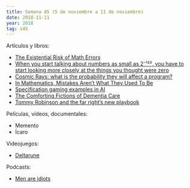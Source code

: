 ```yaml
---
title: Semana 45 (5 de noviembre a 11 de noviembre)
date: 2018-11-11
year: 2018
tag: s45
---
```


Artículos y libros:

- [The Existential Risk of Math Errors](https://www.gwern.net/The-Existential-Risk-of-Mathematical-Error)
- [When you start talking about numbers as small as 2⁻¹²², you have to start looking more closely at the things you thought were zero](https://blogs.msdn.microsoft.com/oldnewthing/20160114-00/?p=92851)
- [Cosmic Rays: what is the probability they will affect a program?](https://stackoverflow.com/questions/2580933)
- [In Mathematics, Mistakes Aren’t What They Used To Be](http://nautil.us/issue/24/error/in-mathematics-mistakes-arent-what-they-used-to-be)
- [Specification gaming examples in AI](https://docs.google.com/spreadsheets/u/1/d/e/2PACX-1vRPiprOaC3HsCf5Tuum8bRfzYUiKLRqJmbOoC-32JorNdfyTiRRsR7Ea5eWtvsWzuxo8bjOxCG84dAg/pubhtml)
- [The Comforting Fictions of Dementia Care](https://www.newyorker.com/magazine/2018/10/08/the-comforting-fictions-of-dementia-care)
- [Tommy Robinson and the far right’s new playbook](https://www.theguardian.com/world/2018/oct/25/tommy-robinson-and-the-far-rights-new-playbook)

Películas, vídeos, documentales:

- Memento
- Ícaro

Videojuegos:

- [Deltarune](https://www.deltarune.com/)

Podcasts:

- [Men are idiots](https://soundcloud.com/bmjpodcasts/men-are-idiots)
